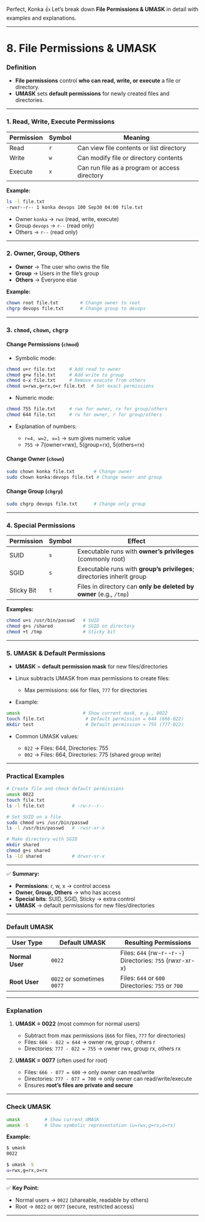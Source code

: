 Perfect, Konka 👍 Let’s break down **File Permissions & UMASK** in detail with examples and explanations.

---

# **8. File Permissions & UMASK**

### **Definition**

* **File permissions** control **who can read, write, or execute** a file or directory.
* **UMASK** sets **default permissions** for newly created files and directories.

---

### **1. Read, Write, Execute Permissions**

| Permission | Symbol | Meaning                                       |
| ---------- | ------ | --------------------------------------------- |
| Read       | `r`    | Can view file contents or list directory      |
| Write      | `w`    | Can modify file or directory contents         |
| Execute    | `x`    | Can run file as a program or access directory |

**Example:**

```bash
ls -l file.txt
-rwxr--r-- 1 konka devops 100 Sep30 04:00 file.txt
```

* Owner `konka` → `rwx` (read, write, execute)
* Group `devops` → `r--` (read only)
* Others → `r--` (read only)

---

### **2. Owner, Group, Others**

* **Owner** → The user who owns the file
* **Group** → Users in the file’s group
* **Others** → Everyone else

**Example:**

```bash
chown root file.txt        # Change owner to root
chgrp devops file.txt      # Change group to devops
```

---

### **3. `chmod`, `chown`, `chgrp`**

#### **Change Permissions (`chmod`)**

* Symbolic mode:

```bash
chmod u+r file.txt     # Add read to owner
chmod g+w file.txt     # Add write to group
chmod o-x file.txt     # Remove execute from others
chmod u=rwx,g=rx,o=r file.txt  # Set exact permissions
```

* Numeric mode:

```bash
chmod 755 file.txt     # rwx for owner, rx for group/others
chmod 644 file.txt     # rw for owner, r for group/others
```

* Explanation of numbers:

  * `r=4, w=2, x=1` → sum gives numeric value
  * `755` → 7(owner=rwx), 5(group=rx), 5(others=rx)

#### **Change Owner (`chown`)**

```bash
sudo chown konka file.txt       # Change owner
sudo chown konka:devops file.txt # Change owner and group
```

#### **Change Group (`chgrp`)**

```bash
sudo chgrp devops file.txt      # Change only group
```

---

### **4. Special Permissions**

| Permission | Symbol | Effect                                                                 |
| ---------- | ------ | ---------------------------------------------------------------------- |
| SUID       | `s`    | Executable runs with **owner’s privileges** (commonly root)            |
| SGID       | `s`    | Executable runs with **group’s privileges**; directories inherit group |
| Sticky Bit | `t`    | Files in directory can **only be deleted by owner** (e.g., `/tmp`)     |

**Examples:**

```bash
chmod u+s /usr/bin/passwd   # SUID
chmod g+s /shared           # SGID on directory
chmod +t /tmp               # Sticky bit
```

---

### **5. UMASK & Default Permissions**

* **UMASK** = **default permission mask** for new files/directories
* Linux subtracts UMASK from max permissions to create files:

  * Max permissions: `666` for files, `777` for directories
* Example:

```bash
umask                       # Show current mask, e.g., 0022
touch file.txt               # Default permission = 644 (666-022)
mkdir test                   # Default permission = 755 (777-022)
```

* Common UMASK values:

  * `022` → Files: 644, Directories: 755
  * `002` → Files: 664, Directories: 775 (shared group write)

---

### **Practical Examples**

```bash
# Create file and check default permissions
umask 0022
touch file.txt
ls -l file.txt          # -rw-r--r--

# Set SUID on a file
sudo chmod u+s /usr/bin/passwd
ls -l /usr/bin/passwd   # -rwsr-xr-x

# Make directory with SGID
mkdir shared
chmod g+s shared
ls -ld shared           # drwxr-sr-x
```

---

✅ **Summary:**

* **Permissions**: r, w, x → control access
* **Owner, Group, Others** → who has access
* **Special bits**: SUID, SGID, Sticky → extra control
* **UMASK** → default permissions for new files/directories

---

### **Default UMASK**

| User Type       | Default UMASK              | Resulting Permissions                                      |
| --------------- | -------------------------- | ---------------------------------------------------------- |
| **Normal User** | `0022`                     | Files: `644` (rw-r--r--)<br>Directories: `755` (rwxr-xr-x) |
| **Root User**   | `0022` or sometimes `0077` | Files: `644` or `600`<br>Directories: `755` or `700`       |

---

### **Explanation**

1. **UMASK = 0022** (most common for normal users)

   * Subtract from max permissions (`666` for files, `777` for directories)
   * Files: `666 - 022 = 644` → owner rw, group r, others r
   * Directories: `777 - 022 = 755` → owner rwx, group rx, others rx

2. **UMASK = 0077** (often used for root)

   * Files: `666 - 077 = 600` → only owner can read/write
   * Directories: `777 - 077 = 700` → only owner can read/write/execute
   * Ensures **root’s files are private and secure**

---

### **Check UMASK**

```bash
umask         # Show current UMASK
umask -S      # Show symbolic representation (u=rwx,g=rx,o=rx)
```

**Example:**

```bash
$ umask
0022

$ umask -S
u=rwx,g=rx,o=rx
```

---

✅ **Key Point:**

* Normal users → `0022` (shareable, readable by others)
* Root → `0022` or `0077` (secure, restricted access)

---